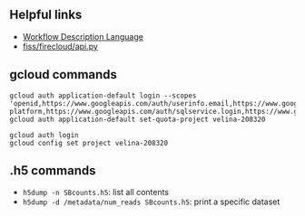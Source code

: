 Helpful links
---------------
* [Workflow Description Language](https://github.com/openwdl/wdl/blob/legacy/versions/1.0/SPEC.md)
* [fiss/firecloud/api.py](https://github.com/broadinstitute/fiss/blob/master/firecloud/api.py)

gcloud commands
---------------
```
gcloud auth application-default login --scopes 'openid,https://www.googleapis.com/auth/userinfo.email,https://www.googleapis.com/auth/cloud-platform,https://www.googleapis.com/auth/sqlservice.login,https://www.googleapis.com/auth/drive,https://www.googleapis.com/auth/spreadsheets'
gcloud auth application-default set-quota-project velina-208320
```
```
gcloud auth login
gcloud config set project velina-208320
```

.h5 commands
------------
* `h5dump -n SBcounts.h5`: list all contents
* `h5dump -d /metadata/num_reads SBcounts.h5`: print a specific dataset
